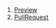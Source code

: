 <ol>
<li><a href="https://pavlopantus.github.io/workflow/">Preview</a></li>
<li><a href="https://github.com/pavlopantus/workflow/pull/1/files">PullRequest<a></li>
</ol>